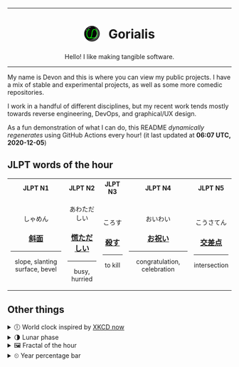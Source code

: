 ***

<h1 align="center">
<sub>
    <img src="readme/resources/avatar.png" height="36">
</sub>
&nbsp;
Gorialis
</h1>
<p align="center">
Hello! I like making tangible software.
</p>

***

My name is Devon and this is where you can view my public projects. I have a mix of stable and experimental projects, as well as some more comedic repositories.

I work in a handful of different disciplines, but my recent work tends mostly towards reverse engineering, DevOps, and graphical/UX design.

As a fun demonstration of what I can do, this README *dynamically regenerates* using GitHub Actions every hour! (it last updated at **06:07 UTC, 2020-12-05**)

<h2>JLPT words of the hour</h2>
<table>
    <tr>
        <th>JLPT N1</th>
        <th>JLPT N2</th>
        <th>JLPT N3</th>
        <th>JLPT N4</th>
        <th>JLPT N5</th>
    </tr>
    <tr>
        <td>
            <p align="center">しゃめん</p>
            <h3 align="center"><b><a href="https://jisho.org/search/%E6%96%9C%E9%9D%A2">斜面</a></b></h3>
            <hr>
            <p align="center">slope,<wbr> slanting surface,<wbr> bevel</p>
        </td>
        <td>
            <p align="center">あわただしい</p>
            <h3 align="center"><b><a href="https://jisho.org/search/%E6%85%8C%E3%81%9F%E3%81%A0%E3%81%97%E3%81%84">慌ただしい</a></b></h3>
            <hr>
            <p align="center">busy,<wbr> hurried</p>
        </td>
        <td>
            <p align="center">ころす</p>
            <h3 align="center"><b><a href="https://jisho.org/search/%E6%AE%BA%E3%81%99">殺す</a></b></h3>
            <hr>
            <p align="center">to kill</p>
        </td>
        <td>
            <p align="center">おいわい</p>
            <h3 align="center"><b><a href="https://jisho.org/search/%E3%81%8A%E7%A5%9D%E3%81%84">お祝い</a></b></h3>
            <hr>
            <p align="center">congratulation,<wbr> celebration</p>
        </td>
        <td>
            <p align="center">こうさてん</p>
            <h3 align="center"><b><a href="https://jisho.org/search/%E4%BA%A4%E5%B7%AE%E7%82%B9">交差点</a></b></h3>
            <hr>
            <p align="center">intersection</p>
        </td>
    </tr>
</table>

<h2>Other things</h2>
<details>
<summary>🕕  World clock inspired by <a href="https://xkcd.com/now">XKCD now</a></summary>

> <img src="generated/now.png" width="512">

</details>
<details>
<summary>🌗 Lunar phase</summary>

The moon is approximately 70.13% through its phase (Last Quarter).

</details>
<details>
<summary>&#x1f5bc; Fractal of the hour</summary>

> <img src="generated/fractal.png" width="512">

</details>
<details>
<summary>&#x23f2; Year percentage bar</summary>
<pre><code>2020 [██████████████████▁▁] 92.69%</code></pre>
</details>
